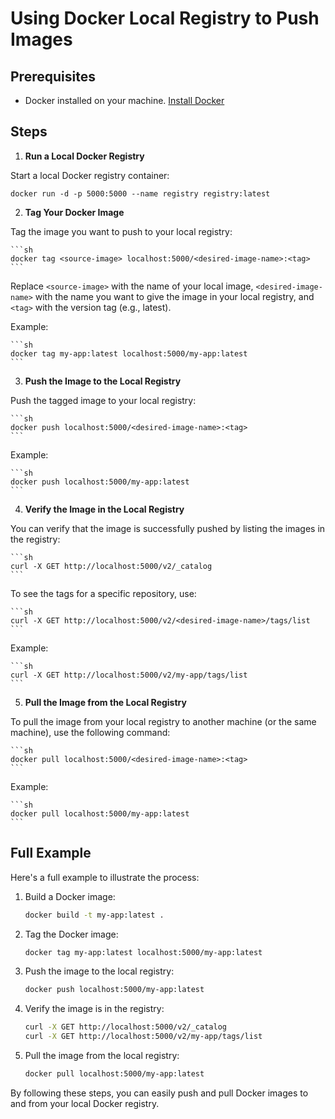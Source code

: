 # Using Docker Local Registry to Push Images

## Prerequisites

- Docker installed on your machine. [Install Docker](https://docs.docker.com/get-docker/)

## Steps

1. **Run a Local Docker Registry**

Start a local Docker registry container:

    docker run -d -p 5000:5000 --name registry registry:latest

2. **Tag Your Docker Image**

Tag the image you want to push to your local registry:

    ```sh
    docker tag <source-image> localhost:5000/<desired-image-name>:<tag>
    ```

Replace `<source-image>` with the name of your local image, `<desired-image-name>` with the name you want to give the image in your local registry, and `<tag>` with the version tag (e.g., latest).

Example:

    ```sh
    docker tag my-app:latest localhost:5000/my-app:latest
    ```

3. **Push the Image to the Local Registry**

Push the tagged image to your local registry:

    ```sh
    docker push localhost:5000/<desired-image-name>:<tag>
    ```

Example:

    ```sh
    docker push localhost:5000/my-app:latest
    ```

4. **Verify the Image in the Local Registry**

You can verify that the image is successfully pushed by listing the images in the registry:

    ```sh
    curl -X GET http://localhost:5000/v2/_catalog
    ```

To see the tags for a specific repository, use:

    ```sh
    curl -X GET http://localhost:5000/v2/<desired-image-name>/tags/list
    ```

Example:

    ```sh
    curl -X GET http://localhost:5000/v2/my-app/tags/list
    ```

5. **Pull the Image from the Local Registry**

To pull the image from your local registry to another machine (or the same machine), use the following command:

    ```sh
    docker pull localhost:5000/<desired-image-name>:<tag>
    ```

Example:

    ```sh
    docker pull localhost:5000/my-app:latest
    ```

## Full Example

Here's a full example to illustrate the process:

1. Build a Docker image:

    ```sh
    docker build -t my-app:latest .
    ```

2. Tag the Docker image:

    ```sh
    docker tag my-app:latest localhost:5000/my-app:latest
    ```

3. Push the image to the local registry:

    ```sh
    docker push localhost:5000/my-app:latest
    ```

4. Verify the image is in the registry:

    ```sh
    curl -X GET http://localhost:5000/v2/_catalog
    curl -X GET http://localhost:5000/v2/my-app/tags/list
    ```

5. Pull the image from the local registry:

    ```sh
    docker pull localhost:5000/my-app:latest
    ```

By following these steps, you can easily push and pull Docker images to and from your local Docker registry.

